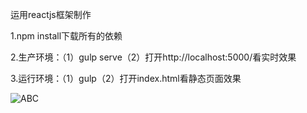 运用reactjs框架制作

1.npm install下载所有的依赖

2.生产环境：（1）gulp serve（2）打开http://localhost:5000/看实时效果

3.运行环境：（1）gulp（2）打开index.html看静态页面效果


![ABC](http://i0.itc.cn/20151113/35cf_9ba18354_dd3e_591d_70fe_2bcfc4054c53_1.gif) 
